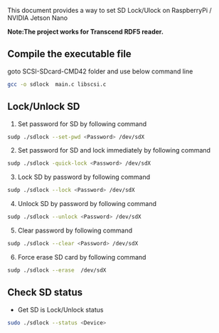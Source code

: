 This document provides a way to set SD Lock/Ulock on RaspberryPi / NVIDIA Jetson Nano

**Note:The project works for Transcend RDF5 reader.**

## Compile the executable file
goto SCSI-SDcard-CMD42 folder and use below command line
```bash
gcc -o sdlock  main.c libscsi.c

```

## Lock/Unlock SD

1. Set password for SD by following command

```bash
sudp ./sdlock --set-pwd <Password> /dev/sdX
```

2. Set password for SD and lock immediately by following command

```bash
sudp ./sdlock -quick-lock <Password> /dev/sdX
```

3. Lock SD by password by following command

```bash
sudp ./sdlock --lock <Password> /dev/sdX
```

4. Unlock SD by password by following command

```bash
sudp ./sdlock --unlock <Password> /dev/sdX
```

5. Clear password by following command

```bash
sudp ./sdlock --clear <Password> /dev/sdX
```

6. Force erase SD card by following command

```bash
sudp ./sdlock --erase  /dev/sdX
```

## Check SD status

- Get SD is Lock/Unlock status

```bash
sudo ./sdlock --status <Device>
```
